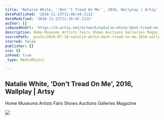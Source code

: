 ```yaml
---
title: 'Natalie White, ''Don''t Tread On Me'', 2016, Wallplay | Artsy'
datePublished: '2016-11-23T11:40:44.111Z'
dateModified: '2016-11-23T11:26:45.121Z'
author: []
isBasedOnUrl: 'https://m.artsy.net/artwork/natalie-white-dont-tread-on-me-2'
description: Home Museums Artists Fairs Shows Auctions Galleries Magazine
sourcePath: _posts/2016-07-10-natalie-white-dont-tread-on-me-2016-wallplay-or-artsy.md
starred: false
publisher: {}
via: {}
inFeed: true
_type: MediaObject

---
```

<article style=""><h1>Natalie White, 'Don't Tread On Me', 2016, Wallplay | Artsy</h1><p>Home Museums Artists Fairs Shows Auctions Galleries Magazine</p><img src="https://d32dm0rphc51dk.cloudfront.net/8suv9VBCl8Jy4QDgJ9q77Q/large.jpg" /></article>